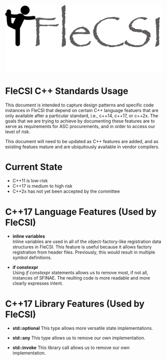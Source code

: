 ![logo](../doc/flecsi.png)

# FleCSI C++ Standards Usage

This document is intended to capture design patterns and specific code
instances in FleCSI that depend on certain C++ language featuers that
are only available after a particular standard, i.e., c++14, c++17, or
c++2x. The goals that we are trying to achieve by documenting these
features are to serve as requirements for ASC procurements, and in order
to access our level of risk.

This document will need to be updated  as C++ features are added, and as
existing featues mature and are ubiquitously available in vendor
compilers.

# Current State

* C++11 is low-risk
* C++17 is medium to high risk
* C++2x has not yet been accepted by the committee

# C++17 Language Features (Used by FleCSI)

* **inline variables**<br>
  Inline variables are used in all of the object-factory-like
  registration data structures in FleCSI. This feature is useful because
  it allows factory registration from header files. Previously, this
  would result in multiple symbol definitions.

* **if constexpr**<br>
  Using *if constexpr* statements allows us to remove most, if not all,
  instances of SFINAE. The reulting code is more readable and more
  clearly expresses intent.

# C++17 Library Features (Used by FleCSI)

* **std::optional**
  This type allows more versatile state implementations.

* **std::any**
  This type allows us to remove our own implementation.

* **std::invoke**
  This library call allows us to remove our own implementation.

<!-- vim: set tabstop=2 shiftwidth=2 expandtab fo=cqt tw=72 : -->
